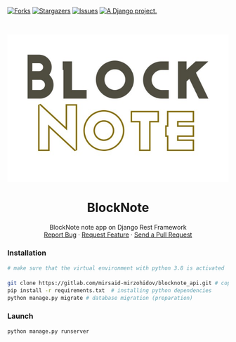 [![Forks][forks-shield]][forks-url]
[![Stargazers][stars-shield]][stars-url]
[![Issues][issues-shield]][issues-url]
<a href="http://www.djangoproject.com/"><img src="https://www.djangoproject.com/m/img/badges/djangoproject120x25.gif" border="0" alt="A Django project." title="A Django project." height="28" /></a>



<!-- PROJECT LOGO -->
<br />
<p align="center">
  <a href="https://github.com/mirsaid-mirzohidov/blocknote_api/">
    <img src="./readme/img/blocknote.jpg" alt="Header">
  </a>

  <h1 align="center">BlockNote</h1>

  <p align="center">
    BlockNote note app on Django Rest Framework
    <br />
    <a href="https://github.com/mirsaid-mirzohidov/blocknote_api/issues">Report Bug</a>
    ·
    <a href="https://github.com/mirsaid-mirzohidov/blocknote_api/issues">Request Feature</a>
    ·
    <a href="https://github.com/mirsaid-mirzohidov/blocknote_api/pulls">Send a Pull Request</a>
  </p>
</p>


### Installation
```sh
# make sure that the virtual environment with python 3.8 is activated

git clone https://gitlab.com/mirsaid-mirzohidov/blocknote_api.git # copy the project locally
pip install -r requirements.txt  # installing python dependencies
python manage.py migrate # database migration (preparation) 

```

### Launch
```sh
python manage.py runserver
```


<!-- MARKDOWN LINKS & IMAGES -->
<!-- https://www.markdownguide.org/basic-syntax/#reference-style-links -->
[forks-shield]: https://img.shields.io/github/forks/mirsaid-mirzohidov/blocknote_api?style=for-the-badge
[forks-url]: https://github.com/mirsaid-mirzohidov/blocknote_api/network/members
[stars-shield]: https://img.shields.io/github/stars/mirsaid-mirzohidov/blocknote_api?style=for-the-badge
[stars-url]: https://github.com/mirsaid-mirzohidov/blocknote_api/stargazers
[issues-shield]: https://img.shields.io/github/issues/mirsaid-mirzohidov/blocknote_api?style=for-the-badge
[issues-url]: https://github.com/mirsaid-mirzohidov/blocknote_api/issues
